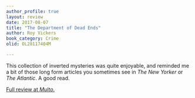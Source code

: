 ```yaml
---
author_profile: true
layout: review
date: 2017-08-07
title: "The Department of Dead Ends"
author: Roy Vickers
book_category: Crime
olid: OL28117404M

---
```


This collection of inverted mysteries was quite enjoyable, and reminded me a bit of those long form articles you sometimes see in *The New Yorker* or *The Atlantic*. A good read.

[Full review at *Multo*.](https://multoghost.wordpress.com/2017/08/07/the-department-of-dead-ends/)